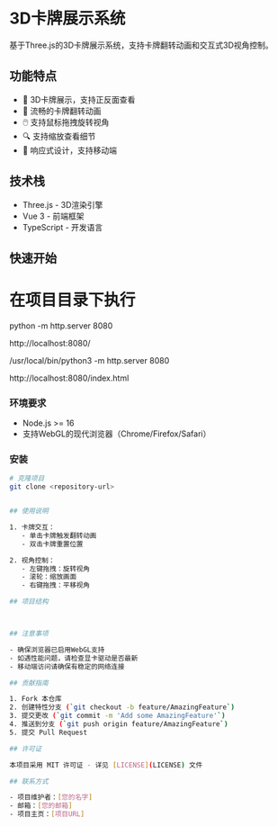 # 3D卡牌展示系统

基于Three.js的3D卡牌展示系统，支持卡牌翻转动画和交互式3D视角控制。

## 功能特点

- 🎴 3D卡牌展示，支持正反面查看
- 🔄 流畅的卡牌翻转动画
- 🖱️ 支持鼠标拖拽旋转视角
- 🔍 支持缩放查看细节
- 📱 响应式设计，支持移动端

## 技术栈

- Three.js - 3D渲染引擎
- Vue 3 - 前端框架
- TypeScript - 开发语言

## 快速开始

# 在项目目录下执行
python -m http.server 8080

http://localhost:8080/


/usr/local/bin/python3  -m http.server 8080

http://localhost:8080/index.html    



### 环境要求

- Node.js >= 16
- 支持WebGL的现代浏览器（Chrome/Firefox/Safari）

### 安装

```bash
# 克隆项目
git clone <repository-url>


## 使用说明

1. 卡牌交互：
   - 单击卡牌触发翻转动画
   - 双击卡牌重置位置

2. 视角控制：
   - 左键拖拽：旋转视角
   - 滚轮：缩放画面
   - 右键拖拽：平移视角

## 项目结构



## 注意事项

- 确保浏览器已启用WebGL支持
- 如遇性能问题，请检查显卡驱动是否最新
- 移动端访问请确保有稳定的网络连接

## 贡献指南

1. Fork 本仓库
2. 创建特性分支 (`git checkout -b feature/AmazingFeature`)
3. 提交更改 (`git commit -m 'Add some AmazingFeature'`)
4. 推送到分支 (`git push origin feature/AmazingFeature`)
5. 提交 Pull Request

## 许可证

本项目采用 MIT 许可证 - 详见 [LICENSE](LICENSE) 文件

## 联系方式

- 项目维护者：[您的名字]
- 邮箱：[您的邮箱]
- 项目主页：[项目URL]




